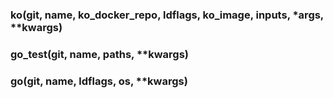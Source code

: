 ### ko(git, name, ko_docker_repo, ldflags, ko_image, inputs, *args, **kwargs)



### go_test(git, name, paths, **kwargs)



### go(git, name, ldflags, os, **kwargs)




